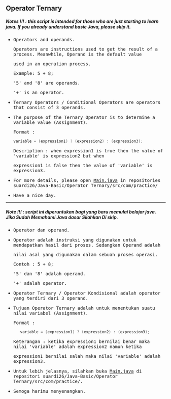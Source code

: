 ## Operator Ternary
##### Notes !!! : this script is intended for those who are just starting to learn java. If you already understand basic Java, please skip it.

- <samp>Operators and operands.</samp>

  <samp>Operators are instructions used to get the result of a process. Meanwhile, Operand is the default value</samp> 
  
  <samp>used in an operation process.</samp>
  
    <samp>Example: 5 + 8;</samp>

    <samp>'5' and '8' are operands.</samp>

    <samp>'+' is an operator.</samp>
          
- <samp>Ternary Operators / Conditional Operators are operators that consist of 3 operands.</samp>

- <samp>The purpose of the Ternary Operator is to determine a variable value (Assignment).</samp>

    <samp>Format :</samp>
    ```java
    variable = (expression1) ? (expression2) : (expression3);
    ```
     <samp>Description : when expression1 is true then the value of 'variable' is expression2 but when</samp> 
  
     <samp>expression1 is false then the value of 'variable' is expression3.</samp>
          
- <samp>For more details, please open [Main.java](https://github.com/suardi26/Java-Basic/blob/main/Operator%20Ternary/src/com/practice/Main.java) in repositories suardi26/Java-Basic/Operator Ternary/src/com/practice/</samp>

- <samp>Have a nice day.</samp>
 
 ---
 ##### Note !!! : script ini diperuntukan bagi yang baru memulai belajar java. Jika Sudah Memahami Java dasar Silahkan Di skip.
 
- <samp>Operator dan operand.</samp>

- <samp>Operator adalah instruksi yang digunakan untuk mendapatkan hasil dari proses. Sedangkan Operand adalah</samp> 
 
  <samp>nilai asal yang digunakan dalam sebuah proses operasi.</samp>
  
  <samp>Contoh : 5 + 8;</samp>

   <samp>'5' dan '8' adalah operand.</samp>

   <samp>'+' adalah operator.</samp>
           
- <samp>Operator Ternary / Operator Kondisional adalah operator yang terdiri dari 3 operand.</samp>

- <samp>Tujuan Operator Ternary adalah untuk menentukan suatu nilai variabel (Assignment).</samp>

  <samp>Format :</samp>
  ```java
     variable = (expression1) ? (expression2) : (expression3);
  ```
    <samp>Keterangan : ketika expression1 bernilai benar maka nilai 'variable' adalah expression2 namun ketika</samp> 
    
    <samp>expression1 bernilai salah maka nilai 'variable' adalah expression3.</samp>
          
- <samp>Untuk lebih jelasnya, silahkan buka [Main.java](https://github.com/suardi26/Java-Basic/blob/main/Operator%20Ternary/src/com/practice/Main.java) di repositori suardi26/Java-Basic/Operator Ternary/src/com/practice/.</samp>

- <samp>Semoga harimu menyenangkan.</samp>
